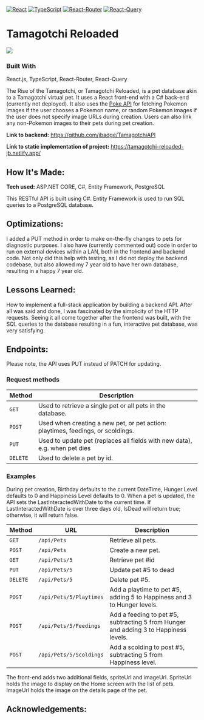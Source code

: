 [![React][React.js]][React-url]
[![TypeScript][Typescript.com]][Typescript-url]
[![React-Router][React-router.com]][React-Router-url]
[![React-Query][React-query.com]][React-Query-url]

# Tamagotchi Reloaded

[![][product-screenshot]](https://tamagotchi-reloaded-jb.netlify.app/)

### Built With

React.js, TypeScript, React-Router, React-Query

The Rise of the Tamagotchi, or Tamagotchi Reloaded, is a pet database akin to a Tamagotchi virtual pet. It uses a React front-end with a C# back-end (currently not deployed). It also uses the [Poke API](https://pokeapi.co/) for fetching Pokemon images if the user chooses a Pokemon name, or random Pokemon images if the user does not specify image URLs during creation. Users can also link any non-Pokemon images to their pets during pet creation.

**Link to backend:** https://github.com/jbadge/TamagotchiAPI

**Link to static implementation of project:** https://tamagotchi-reloaded-jb.netlify.app/

## How It's Made:

**Tech used:**
ASP.NET CORE, C#, Entity Framework, PostgreSQL

This RESTful API is built using C#. Entity Framework is used to run SQL queries to a PostgreSQL database.

## Optimizations:

I added a PUT method in order to make on-the-fly changes to pets for diagnostic purposes. I also have (currently commented out) code in order to run on external devices within a LAN, both in the frontend and backend code. Not only did this help with testing, as I did not deploy the backend codebase, but also allowed my 7 year old to have her own database, resulting in a happy 7 year old.

## Lessons Learned:

How to implement a full-stack application by building a backend API. After all was said and done, I was fascinated by the simplicity of the HTTP requests. Seeing it all come together after the frontend was built, with the SQL queries to the database resulting in a fun, interactive pet database, was very satisfying.

## Endpoints:

Please note, the API uses PUT instead of PATCH for updating.

### Request methods

| Method   | Description                                                                     |
| -------- | ------------------------------------------------------------------------------- |
| `GET`    | Used to retrieve a single pet or all pets in the database.                      |
| `POST`   | Used when creating a new pet, or pet action: playtimes, feedings, or scoldings. |
| `PUT`    | Used to update pet (replaces all fields with new data), e.g. when pet dies      |
| `DELETE` | Used to delete a pet by id.                                                     |

### Examples

During pet creation, Birthday defaults to the current DateTime, Hunger Level defaults to 0 and Happiness Level defaults to 0. When a pet is updated, the API sets the LastInteractedWithDate to the current time. If LastInteractedWithDate is over three days old, IsDead will return true; otherwise, it will return false.

| Method   | URL                     | Description                                                                          |
| -------- | ----------------------- | ------------------------------------------------------------------------------------ |
| `GET`    | `/api/Pets `            | Retrieve all pets.                                                                   |
| `POST`   | `/api/Pets`             | Create a new pet.                                                                    |
| `GET`    | `/api/Pets/5`           | Retrieve pet #id                                                                     |
| `PUT`    | `/api/Pets/5`           | Update pet #5 to dead                                                                |
| `DELETE` | `/api/Pets/5`           | Delete pet #5.                                                                       |
| `POST`   | `/api/Pets/5/Playtimes` | Add a playtime to pet #5, adding 5 to Happiness and 3 to Hunger levels.              |
| `POST`   | `/api/Pets/5/Feedings`  | Add a feeding to pet #5, subtracting 5 from Hunger and adding 3 to Happiness levels. |
| `POST`   | `/api/Pets/5/Scoldings` | Add a scolding to post #5, subtracting 5 from Happiness level.                       |

The front-end adds two additional fields, spriteUrl and imageUrl. SpriteUrl holds the image to display on the Home screen with the list of pets. ImageUrl holds the image on the details page of the pet.

## Acknowledgements:

[product-screenshot]: /images/screenshot.png
[React.js]: https://img.shields.io/badge/React-20232A?style=for-the-badge&logo=react&logoColor=61DAFB
[React-url]: https://reactjs.org/
[React-router.com]: https://img.shields.io/badge/React_Router-CA4245?style=for-the-badge&logo=react-router&logoColor=white
[React-router-url]: https://reactrouter.com/
[React-query.com]: https://img.shields.io/badge/React_Query-FF4154?style=for-the-badge&logo=ReactQuery&logoColor=white
[React-query-url]: https://tanstack.com/query/v3
[Typescript.com]: https://img.shields.io/badge/TypeScript-007ACC?style=for-the-badge&logo=typescript&logoColor=white
[Typescript-url]: https://typescriptlang.org
